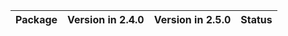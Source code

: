 <!-- markdown-link-check-disable -->

| Package   | Version in 2.4.0   | Version in 2.5.0   | Status   |
|-----------|--------------------|--------------------|----------|